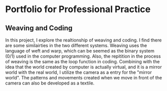 # Portfolio for Professional Practice
## **Weaving and Coding**
In this project, I explore the realtionship of weaving and coding. 
I find there are some similairties in the two different systems.
Weaving uses the language of weft and warp, which can be seemed as the binary system (0/1) used in the computer programming.
Also, the repitition in the process of weaving is the same as the loop function in coding.
Combining with the idea that the world created by computer is actually virtual, and it is a mirror world with the real world, I utilize the camera as a entry for the "mirror world". The patterns and movements created when we move in front of the camera can also be developed as a textile. 

